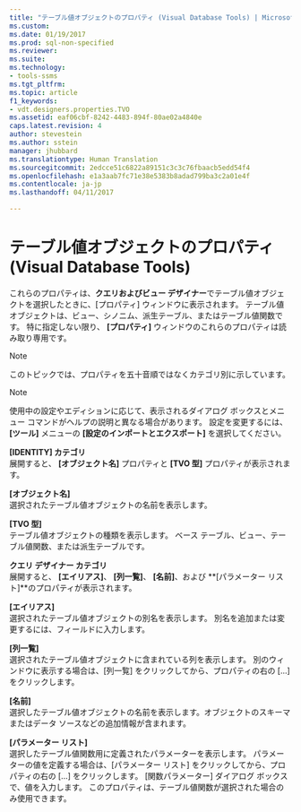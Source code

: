 ```yaml
---
title: "テーブル値オブジェクトのプロパティ (Visual Database Tools) | Microsoft Docs"
ms.custom: 
ms.date: 01/19/2017
ms.prod: sql-non-specified
ms.reviewer: 
ms.suite: 
ms.technology:
- tools-ssms
ms.tgt_pltfrm: 
ms.topic: article
f1_keywords:
- vdt.designers.properties.TVO
ms.assetid: eaf06cbf-8242-4483-894f-80ae02a4840e
caps.latest.revision: 4
author: stevestein
ms.author: sstein
manager: jhubbard
ms.translationtype: Human Translation
ms.sourcegitcommit: 2edcce51c6822a89151c3c3c76fbaacb5edd54f4
ms.openlocfilehash: e1a3aab7fc71e38e5383b8adad799ba3c2a01e4f
ms.contentlocale: ja-jp
ms.lasthandoff: 04/11/2017

---
```

# <a name="table-valued-object-properties-visual-database-tools"></a>テーブル値オブジェクトのプロパティ (Visual Database Tools)
これらのプロパティは、**クエリおよびビュー デザイナー**でテーブル値オブジェクトを選択したときに、[プロパティ] ウィンドウに表示されます。 テーブル値オブジェクトは、ビュー、シノニム、派生テーブル、またはテーブル値関数です。 特に指定しない限り、 **[プロパティ]** ウィンドウのこれらのプロパティは読み取り専用です。  
  
> [!NOTE]  
> このトピックでは、プロパティを五十音順ではなくカテゴリ別に示しています。  
  
> [!NOTE]  
> 使用中の設定やエディションに応じて、表示されるダイアログ ボックスとメニュー コマンドがヘルプの説明と異なる場合があります。 設定を変更するには、 **[ツール]** メニューの **[設定のインポートとエクスポート]** を選択してください。  
  
**[IDENTITY] カテゴリ**  
展開すると、 **[オブジェクト名]** プロパティと **[TVO 型]** プロパティが表示されます。  
  
**[オブジェクト名]**  
選択されたテーブル値オブジェクトの名前を表示します。  
  
**[TVO 型]**  
テーブル値オブジェクトの種類を表示します。 ベース テーブル、ビュー、テーブル値関数、または派生テーブルです。  
  
**クエリ デザイナー カテゴリ**  
展開すると、 **[エイリアス]**、 **[列一覧]**、 **[名前]**、および **[パラメーター リスト]**のプロパティが表示されます。  
  
**[エイリアス]**  
選択されたテーブル値オブジェクトの別名を表示します。 別名を追加または変更するには、フィールドに入力します。  
  
**[列一覧]**  
選択されたテーブル値オブジェクトに含まれている列を表示します。 別のウィンドウに表示する場合は、[列一覧] をクリックしてから、プロパティの右の [...] をクリックします。  
  
**[名前]**  
選択したテーブル値オブジェクトの名前を表示します。オブジェクトのスキーマまたはデータ ソースなどの追加情報が含まれます。  
  
**[パラメーター リスト]**  
選択したテーブル値関数用に定義されたパラメーターを表示します。 パラメーターの値を定義する場合は、[パラメーター リスト] をクリックしてから、プロパティの右の [...] をクリックします。 [関数パラメーター] ダイアログ ボックスで、値を入力します。 このプロパティは、テーブル値関数が選択された場合のみ使用できます。  
  

